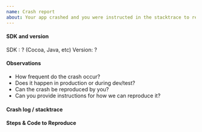 ```yaml
---
name: Crash report
about: Your app crashed and you were instructed in the stacktrace to report this issue. Please goto the repo for the SDK you use and create an issue there.
---
```


#### SDK and version
SDK : ? (Cocoa, Java, etc)
Version: ?

#### Observations
* How frequent do the crash occur?
* Does it happen in production or during dev/test?
* Can the crash be reproduced by you?
* Can you provide instructions for how we can reproduce it?

#### Crash log / stacktrace
<!-- The full stack trace. -->

#### Steps & Code to Reproduce
<!-- What steps/operations resulted in the crash? Please show any relevant code or steps that WE can
<!-- use to reproduce it. Even better is a full sample project that can reproduce the crash. -->
<!-- Code and files can be shared privately at help@realm.io if needed. -->
